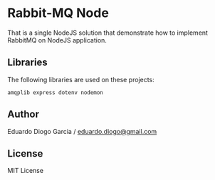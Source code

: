 # Rabbit-MQ Node
That is a single NodeJS solution that demonstrate how to implement RabbitMQ on NodeJS application.

## Libraries
The following libraries are used on these projects:

`amqplib express dotenv nodemon`

## Author
Eduardo Diogo Garcia / eduardo.diogo@gmail.com

## License
MIT License